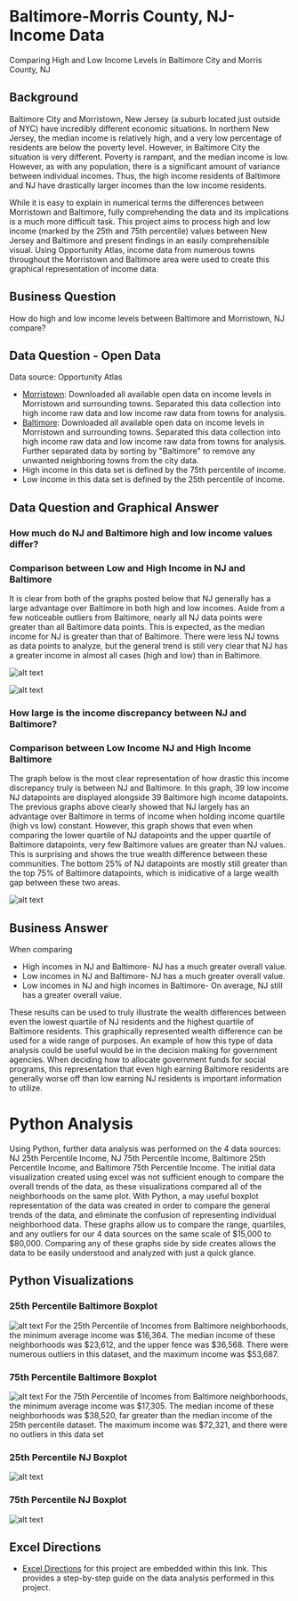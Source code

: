 # Baltimore-Morris County, NJ- Income Data
Comparing High and Low Income Levels in Baltimore City and Morris County, NJ

## Background
Baltimore City and Morristown, New Jersey (a suburb located just outside of NYC) have incredibly different economic situations.  In northern New Jersey, the median income is relatively high, and a very low percentage of residents are below the poverty level.  However, in Baltimore City the situation is very different.  Poverty is rampant, and the median income is low.  However, as with any population, there is a significant amount of variance between individual incomes.  Thus, the high income residents of Baltimore and NJ have drastically larger incomes than the low income residents.

While it is easy to explain in numerical terms the differences between Morristown and Baltimore, fully comprehending the data and its implications is a much more difficult task.  This project aims to process high and low income (marked by the 25th and 75th percentile) values between New Jersey and Baltimore and present findings in an easily comprehensible visual.  Using Opportunity Atlas, income data from numerous towns throughout the Morristown and Baltimore area were used to create this graphical representation of income data.

## Business Question 
How do high and low income levels between Baltimore and Morristown, NJ compare?

## Data Question - Open Data
Data source: Opportunity Atlas

- [Morristown](https://github.com/AdamShmanske/Baltimore-Morris-County-NJ-Income-Data/blob/master/Income%20Comparison%20Baltimore%20Data.xls): Downloaded all available open data on income levels in Morristown and surrounding towns.  Separated this data collection into high income raw data and low income raw data from towns for analysis.
- [Baltimore](https://github.com/AdamShmanske/Baltimore-Morris-County-NJ-Income-Data/blob/master/Income%20Comparison%20Baltimore%20Data.xls): Downloaded all available open data on income levels in Morristown and surrounding towns.  Separated this data collection into high income raw data and low income raw data from towns for analysis.  Further separated data by sorting by "Baltimore" to remove any unwanted neighboring towns from the city data.
- High income in this data set is defined by the 75th percentile of income.
- Low income in this data set is defined by the 25th percentile of income.

## Data Question and Graphical Answer

### How much do NJ and Baltimore high and low income values differ?

### Comparison between Low and High Income in NJ and Baltimore
It is clear from both of the graphs posted below that NJ generally has a large advantage over Baltimore in both high and low incomes.  Aside from a few noticeable outliers from Baltimore, nearly all NJ data points were greater than all Baltimore data points.  This is expected, as the median income for NJ is greater than that of Baltimore.  There were less NJ towns as data points to analyze, but the general trend is still very clear that NJ has a greater income in almost all cases (high and low) than in Baltimore.

![alt text](https://github.com/AdamShmanske/Baltimore-Morris-County-NJ-Income-Data/blob/master/Low%20Income%20Comparison.png)

![alt text](https://github.com/AdamShmanske/Baltimore-Morris-County-NJ-Income-Data/blob/master/High%20Income%20Comparison.png)

### How large is the income discrepancy between NJ and Baltimore?

### Comparison between Low Income NJ and High Income Baltimore
The graph below is the most clear representation of how drastic this income discrepancy truly is between NJ and Baltimore.  In this graph, 39 low income NJ datapoints are displayed alongside 39 Baltimore high income datapoints.  The previous graphs above clearly showed that NJ largely has an advantage over Baltimore in terms of income when holding income quartile (high vs low) constant.  However, this graph shows that even when comparing the lower quartile of NJ datapoints and the upper quartile of Baltimore datapoints, very few Baltimore values are greater than NJ values.  This is surprising and shows the true wealth difference between these communities.  The bottom 25% of NJ datapoints are mostly still greater than the top 75% of Baltimore datapoints, which is inidicative of a large wealth gap between these two areas.

![alt text](https://github.com/AdamShmanske/Baltimore-Morris-County-NJ-Income-Data/blob/master/Low%20NJ%20High%20Baltimore%20Graph.png)

## Business Answer
When comparing
- High incomes in NJ and Baltimore- NJ has a much greater overall value.
- Low incomes in NJ and Baltimore- NJ has a much greater overall value.
- Low incomes in NJ and high incomes in Baltimore- On average, NJ still has a greater overall value.

These results can be used to truly illustrate the wealth differences between even the lowest quartile of NJ residents and the highest quartile of Baltimore residents.  This graphically represented wealth difference can be used for a wide range of purposes.  An example of how this type of data analysis could be useful would be in the decision making for government agencies. When deciding how to allocate government funds for social programs, this representation that even high earning Baltimore residents are generally worse off than low earning NJ residents is important information to utilize.

# Python Analysis
Using Python, further data analysis was performed on the 4 data sources: NJ 25th Percentile Income, NJ 75th Percentile Income, Baltimore 25th Percentile Income, and Baltimore 75th Percentile Income. The initial data visualization created using excel was not sufficient enough to compare the overall trends of the data, as these visualizations compared all of the neighborhoods on the same plot.  With Python, a may useful boxplot representation of the data was created in order to compare the general trends of the data, and eliminate the confusion of representing individual neighborhood data.  These graphs allow us to compare the range, quartiles, and any outliers for our 4 data sources on the same scale of $15,000 to $80,000.  Comparing any of these graphs side by side creates allows the data to be easily understood and analyzed with just a quick glance.

## Python Visualizations
### 25th Percentile Baltimore Boxplot
![alt text](https://github.com/AdamShmanske/Baltimore-Morris-County-NJ-Income-Data/blob/master/25th%20Percentile%20Incomes%20Baltimore.png)
For the 25th Percentile of Incomes from Baltimore neighborhoods, the minimum average income was $16,364.  The median income of these neighborhoods was $23,612, and the upper fence was $36,568.  There were numerous outliers in this dataset, and the maximum income was $53,687.
### 75th Percentile Baltimore Boxplot
![alt text](https://github.com/AdamShmanske/Baltimore-Morris-County-NJ-Income-Data/blob/master/75th%20Percentile%20Incomes%20Baltimore.png)
For the 75th Percentile of Incomes from Baltimore neighborhoods, the minimum average income was $17,305.  The median income of these neighborhoods was $38,520, far greater than the median income of the 25th percentile dataset.  The maximum income was $72,321, and there were no outliers in this data set
### 25th Percentile NJ Boxplot
![alt text](https://github.com/AdamShmanske/Baltimore-Morris-County-NJ-Income-Data/blob/master/25th%20Percentile%20Incomes%20NJ.png)
### 75th Percentile NJ Boxplot
![alt text](https://github.com/AdamShmanske/Baltimore-Morris-County-NJ-Income-Data/blob/master/75th%20Percentile%20Incomes%20NJ.png)

## Excel Directions
- [Excel Directions](https://github.com/AdamShmanske/Baltimore-Morris-County-NJ-Income-Data/blob/master/Income%20Comparison%20Baltimore%20Data%20Excel%20Instructions.xls) for this project are embedded within this link.  This provides a step-by-step guide on the data analysis performed in this project.
